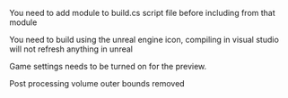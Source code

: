 You need to add module to build.cs script file before including from that module

You need to build using the unreal engine icon, compiling in visual studio will not refresh anything in unreal

Game settings needs to be turned on for the preview.

Post processing volume outer bounds removed 


